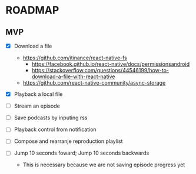 # ROADMAP

## MVP

- [X] Download a file
  - https://github.com/itinance/react-native-fs
    - https://facebook.github.io/react-native/docs/permissionsandroid
    - https://stackoverflow.com/questions/44546199/how-to-download-a-file-with-react-native
  - https://github.com/react-native-community/async-storage

- [X] Playback a local file

- [ ] Stream an episode

- [ ] Save podcasts by inputing rss

- [ ] Playback control from notification

- [ ] Compose and rearranje reproduction playlist

- [ ] Jump 10 seconds foward; Jump 10 seconds backwards
  - This is necessary because we are not saving episode progress yet
